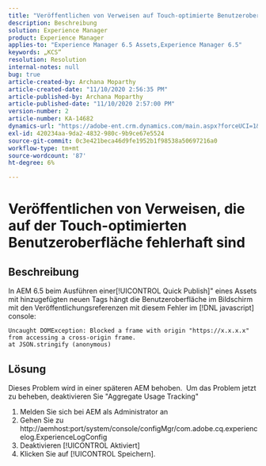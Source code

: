 ```yaml
---
title: "Veröffentlichen von Verweisen auf Touch-optimierte Benutzeroberfläche"
description: Beschreibung
solution: Experience Manager
product: Experience Manager
applies-to: "Experience Manager 6.5 Assets,Experience Manager 6.5"
keywords: „KCS“
resolution: Resolution
internal-notes: null
bug: true
article-created-by: Archana Moparthy
article-created-date: "11/10/2020 2:56:35 PM"
article-published-by: Archana Moparthy
article-published-date: "11/10/2020 2:57:00 PM"
version-number: 2
article-number: KA-14682
dynamics-url: "https://adobe-ent.crm.dynamics.com/main.aspx?forceUCI=1&pagetype=entityrecord&etn=knowledgearticle&id=a2eb8aeb-6423-eb11-a813-00224809820c"
exl-id: 420234aa-9da2-4832-980c-9b9ce67e5524
source-git-commit: 0c3e421beca46d9fe1952b1f98538a50697216a0
workflow-type: tm+mt
source-wordcount: '87'
ht-degree: 6%

---
```


# Veröffentlichen von Verweisen, die auf der Touch-optimierten Benutzeroberfläche fehlerhaft sind

## Beschreibung

In AEM 6.5 beim Ausführen einer[!UICONTROL Quick Publish]&quot; eines Assets mit hinzugefügten neuen Tags hängt die Benutzeroberfläche im Bildschirm mit den Veröffentlichungsreferenzen mit diesem Fehler im [!DNL javascript] console:

```
Uncaught DOMException: Blocked a frame with origin "https://x.x.x.x" from accessing a cross-origin frame.
at JSON.stringify (anonymous)
```


## Lösung

Dieses Problem wird in einer späteren AEM behoben.  Um das Problem jetzt zu beheben, deaktivieren Sie &quot;Aggregate Usage Tracking&quot;

1. Melden Sie sich bei AEM als Administrator an
2. Gehen Sie zu http://aemhost:port/system/console/configMgr/com.adobe.cq.experiencelog.ExperienceLogConfig
3. Deaktivieren [!UICONTROL Aktiviert]
4. Klicken Sie auf [!UICONTROL Speichern].
